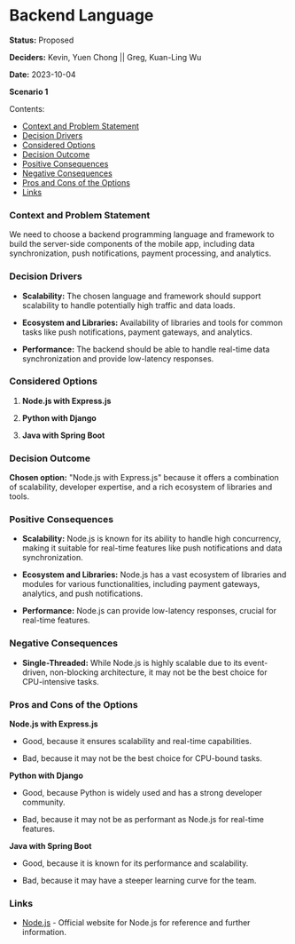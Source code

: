 # Backend Language

**Status:** Proposed

**Deciders:** Kevin, Yuen Chong || Greg, Kuan-Ling Wu

**Date:** 2023-10-04

**Scenario 1**

Contents:

- [Context and Problem Statement](#context-and-problem-statement)
- [Decision Drivers](#decision-drivers)
- [Considered Options](#considered-options)
- [Decision Outcome](#decision-outcome)
- [Positive Consequences](#positive-consequences)
- [Negative Consequences](#negative-consequences)
- [Pros and Cons of the Options](#pros-and-cons-of-the-options)
- [Links](#links)

### Context and Problem Statement

We need to choose a backend programming language and framework to build the server-side components of the mobile app, including data synchronization, push notifications, payment processing, and analytics.

### Decision Drivers

- **Scalability:** The chosen language and framework should support scalability to handle potentially high traffic and data loads.

- **Ecosystem and Libraries:** Availability of libraries and tools for common tasks like push notifications, payment gateways, and analytics.

- **Performance:** The backend should be able to handle real-time data synchronization and provide low-latency responses.

### Considered Options

1. **Node.js with Express.js**

2. **Python with Django**

3. **Java with Spring Boot**

### Decision Outcome

**Chosen option:** "Node.js with Express.js" because it offers a combination of scalability, developer expertise, and a rich ecosystem of libraries and tools.

### Positive Consequences

- **Scalability:** Node.js is known for its ability to handle high concurrency, making it suitable for real-time features like push notifications and data synchronization.

- **Ecosystem and Libraries:** Node.js has a vast ecosystem of libraries and modules for various functionalities, including payment gateways, analytics, and push notifications.

- **Performance:** Node.js can provide low-latency responses, crucial for real-time features.

### Negative Consequences

- **Single-Threaded:** While Node.js is highly scalable due to its event-driven, non-blocking architecture, it may not be the best choice for CPU-intensive tasks.

### Pros and Cons of the Options

**Node.js with Express.js**

- Good, because it ensures scalability and real-time capabilities.

- Bad, because it may not be the best choice for CPU-bound tasks.

**Python with Django**

- Good, because Python is widely used and has a strong developer community.

- Bad, because it may not be as performant as Node.js for real-time features.

**Java with Spring Boot**

- Good, because it is known for its performance and scalability.

- Bad, because it may have a steeper learning curve for the team.

### Links

- [Node.js](https://nodejs.org/) - Official website for Node.js for reference and further information.
